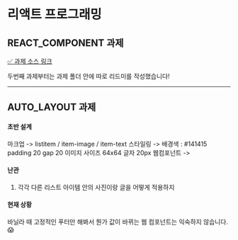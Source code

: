 # 리액트 프로그래밍

## REACT_COMPONENT 과제
[✅ 과제 소스 링크](https://github.com/A-Jamong/React/blob/homework/react-component/src/main.js)

두번째 과제부터는 과제 폴더 안에 따로 리드미를 작성했습니다!

---
## AUTO_LAYOUT 과제

#### 초반 설계
마크업 -> listitem / item-image / item-text 
스타일링 -> 배경색 : #141415 padding 20 gap 20 이미지 사이즈 64x64 글자 20px 
웹컴포넌트 -> <list-item>

#### 난관
1. 각각 다른 리스트 아이템 안의 사진이랑 글을 어떻게 적용하지

#### 현재 상황
바닐라 때 고정적인 푸터만 해봐서 뭔가 값이 바뀌는 웹 컴포넌트는 익숙하지 않습니다. 😱 

